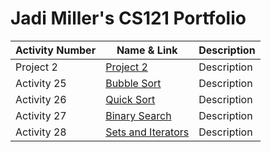 # Jadi Miller's CS121 Portfolio

| Activity Number | Name & Link | Description |
---------------------|-------|----------|
| Project 2 | [Project 2](https://github.com/jadimiller/CS121-Miller/tree/main/project2) | Description |
| Activity 25 | [Bubble Sort](https://github.com/jadimiller/CS121-Miller/tree/main/BubbleSort) | Description |
| Activity 26 | [Quick Sort](https://github.com/jadimiller/CS121-Miller/tree/main/sortingActivity2) | Description |
| Activity 27 | [Binary Search](https://github.com/jadimiller/CS121-Miller/tree/main/binarySearchActivity) | Description |
| Activity 28 | [Sets and Iterators](https://github.com/jadimiller/CS121-Miller/tree/main/setAndIteratorActivity) | Description |
